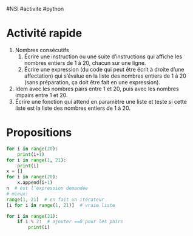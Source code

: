 #NSI #activite #python

# Activité rapide
1. Nombres consécutifs
    1. Écrire une instruction ou une suite d’instructions
       qui affiche les nombres entiers de 1 à 20, chacun
       sur une ligne.
   1. Écrire une expression (du code qui peut être
     écrit à droite d’une affectation) qui s’évalue en
     la liste des nombres entiers de 1 à 20 (sans
     préparation, ça doit être fait en une expression).
1. Idem avec les nombres pairs entre 1 et 20, puis
   avec les nombres impairs entre 1 et 20.
1. Écrire une fonction qui attend en paramètre
   une liste et teste si cette liste est la liste des
   nombres entiers de 1 à 20.

# Propositions
```python
for i in range(20):
    print(i+1)
for i in range(1, 21):
    print(i)
x = []
for i in range(20):
    x.append(i+1)
n  # est l’expression demandée
# mieux:
range(1, 21)  # en fait un itérateur
[i for i in range(1, 21)]  # vraie liste

for i in range(21):
    if i % 2:  # ajouter ==0 pour les pairs
        print(i)
```